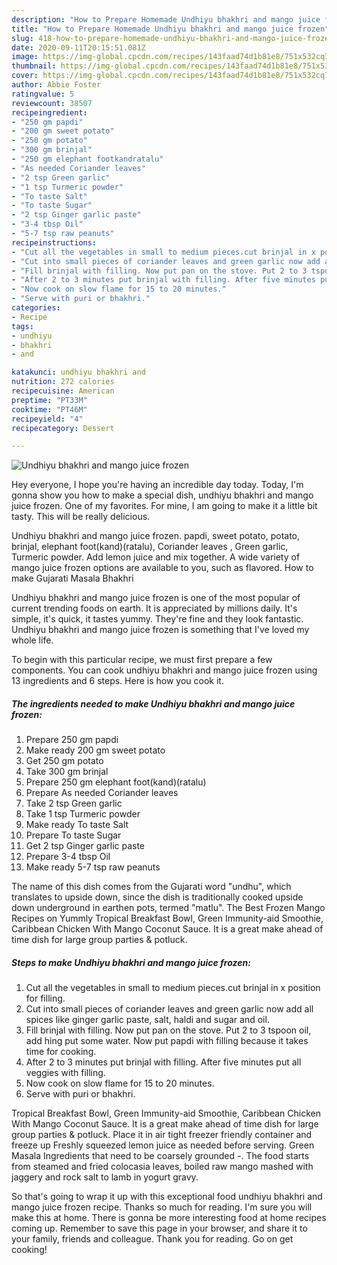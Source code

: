 ```yaml
---
description: "How to Prepare Homemade Undhiyu bhakhri and mango juice frozen"
title: "How to Prepare Homemade Undhiyu bhakhri and mango juice frozen"
slug: 418-how-to-prepare-homemade-undhiyu-bhakhri-and-mango-juice-frozen
date: 2020-09-11T20:15:51.081Z
image: https://img-global.cpcdn.com/recipes/143faad74d1b81e8/751x532cq70/undhiyu-bhakhri-and-mango-juice-frozen-recipe-main-photo.jpg
thumbnail: https://img-global.cpcdn.com/recipes/143faad74d1b81e8/751x532cq70/undhiyu-bhakhri-and-mango-juice-frozen-recipe-main-photo.jpg
cover: https://img-global.cpcdn.com/recipes/143faad74d1b81e8/751x532cq70/undhiyu-bhakhri-and-mango-juice-frozen-recipe-main-photo.jpg
author: Abbie Foster
ratingvalue: 5
reviewcount: 38507
recipeingredient:
- "250 gm papdi"
- "200 gm sweet potato"
- "250 gm potato"
- "300 gm brinjal"
- "250 gm elephant footkandratalu"
- "As needed Coriander leaves"
- "2 tsp Green garlic"
- "1 tsp Turmeric powder"
- "To taste Salt"
- "To taste Sugar"
- "2 tsp Ginger garlic paste"
- "3-4 tbsp Oil"
- "5-7 tsp raw peanuts"
recipeinstructions:
- "Cut all the vegetables in small to medium pieces.cut brinjal in x position for filling."
- "Cut into small pieces of coriander leaves and green garlic now add all spices like ginger garlic paste, salt, haldi and sugar and oil."
- "Fill brinjal with filling. Now put pan on the stove. Put 2 to 3 tspoon oil, add hing put some water. Now put papdi with filling because it takes time for cooking."
- "After 2 to 3 minutes put brinjal with filling. After five minutes put all veggies with filling."
- "Now cook on slow flame for 15 to 20 minutes."
- "Serve with puri or bhakhri."
categories:
- Recipe
tags:
- undhiyu
- bhakhri
- and

katakunci: undhiyu bhakhri and 
nutrition: 272 calories
recipecuisine: American
preptime: "PT33M"
cooktime: "PT46M"
recipeyield: "4"
recipecategory: Dessert

---
```



![Undhiyu bhakhri and mango juice frozen](https://img-global.cpcdn.com/recipes/143faad74d1b81e8/751x532cq70/undhiyu-bhakhri-and-mango-juice-frozen-recipe-main-photo.jpg)

Hey everyone, I hope you're having an incredible day today. Today, I'm gonna show you how to make a special dish, undhiyu bhakhri and mango juice frozen. One of my favorites. For mine, I am going to make it a little bit tasty. This will be really delicious.

Undhiyu bhakhri and mango juice frozen. papdi, sweet potato, potato, brinjal, elephant foot(kand)(ratalu), Coriander leaves , Green garlic, Turmeric powder. Add lemon juice and mix together. A wide variety of mango juice frozen options are available to you, such as flavored. How to make Gujarati Masala Bhakhri

Undhiyu bhakhri and mango juice frozen is one of the most popular of current trending foods on earth. It is appreciated by millions daily. It's simple, it's quick, it tastes yummy. They're fine and they look fantastic. Undhiyu bhakhri and mango juice frozen is something that I've loved my whole life.


To begin with this particular recipe, we must first prepare a few components. You can cook undhiyu bhakhri and mango juice frozen using 13 ingredients and 6 steps. Here is how you cook it.

<!--inarticleads1-->

##### The ingredients needed to make Undhiyu bhakhri and mango juice frozen:

1. Prepare 250 gm papdi
1. Make ready 200 gm sweet potato
1. Get 250 gm potato
1. Take 300 gm brinjal
1. Prepare 250 gm elephant foot(kand)(ratalu)
1. Prepare As needed Coriander leaves
1. Take 2 tsp Green garlic
1. Take 1 tsp Turmeric powder
1. Make ready To taste Salt
1. Prepare To taste Sugar
1. Get 2 tsp Ginger garlic paste
1. Prepare 3-4 tbsp Oil
1. Make ready 5-7 tsp raw peanuts


The name of this dish comes from the Gujarati word &#34;undhu&#34;, which translates to upside down, since the dish is traditionally cooked upside down underground in earthen pots, termed &#34;matlu&#34;. The Best Frozen Mango Recipes on Yummly Tropical Breakfast Bowl, Green Immunity-aid Smoothie, Caribbean Chicken With Mango Coconut Sauce. It is a great make ahead of time dish for large group parties &amp; potluck. 

<!--inarticleads2-->

##### Steps to make Undhiyu bhakhri and mango juice frozen:

1. Cut all the vegetables in small to medium pieces.cut brinjal in x position for filling.
1. Cut into small pieces of coriander leaves and green garlic now add all spices like ginger garlic paste, salt, haldi and sugar and oil.
1. Fill brinjal with filling. Now put pan on the stove. Put 2 to 3 tspoon oil, add hing put some water. Now put papdi with filling because it takes time for cooking.
1. After 2 to 3 minutes put brinjal with filling. After five minutes put all veggies with filling.
1. Now cook on slow flame for 15 to 20 minutes.
1. Serve with puri or bhakhri.


Tropical Breakfast Bowl, Green Immunity-aid Smoothie, Caribbean Chicken With Mango Coconut Sauce. It is a great make ahead of time dish for large group parties &amp; potluck. Place it in air tight freezer friendly container and freeze up Freshly squeezed lemon juice as needed before serving. Green Masala Ingredients that need to be coarsely grounded -. The food starts from steamed and fried colocasia leaves, boiled raw mango mashed with jaggery and rock salt to lamb in yogurt gravy. 

So that's going to wrap it up with this exceptional food undhiyu bhakhri and mango juice frozen recipe. Thanks so much for reading. I'm sure you will make this at home. There is gonna be more interesting food at home recipes coming up. Remember to save this page in your browser, and share it to your family, friends and colleague. Thank you for reading. Go on get cooking!
